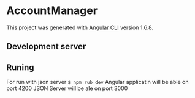 # AccountManager

This project was generated with [Angular CLI](https://github.com/angular/angular-cli) version 1.6.8.

## Development server

## Runing
For run with json server `$ npm rub dev`
Angular applicatin will be able on port 4200
JSON Server will be ale on port 3000
